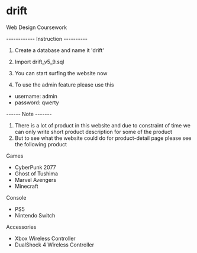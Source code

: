 # drift
 Web Design Coursework

------------ Instruction ----------
1. Create a database and name it 'drift'
2. Import drift_v5_9.sql
3. You can start surfing the website now

4. To use the admin feature please use this
- username: admin
- password: qwerty

------ Note -------
1. There is a lot of product in this website and due to constraint of time we can only write short product description
for some of the product
2. But to see what the website could do for product-detail page please see the following product

Games
- CyberPunk 2077
- Ghost of Tushima
- Marvel Avengers
- Minecraft

Console
- PS5
- Nintendo Switch

Accessories
- Xbox Wireless Controller
- DualShock 4 Wireless Controller